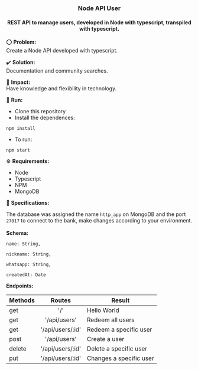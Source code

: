 <h3 align="center">Node API User</h3>

<h4 align="center">REST API to manage users, developed in Node with typescript, transpiled with typescript.</h4>

:o: **Problem:**<br> Create a Node API developed with typescript.

:heavy_check_mark: **Solution:**<br> Documentation and community searches.

:dart: **Impact:**<br> Have knowledge and flexibility in technology.

:bicyclist: **Run:**

-   Clone this repository
-   Install the dependences:

```
npm install
```

-   To run:

```
npm start
```

⚙️ **Requirements:**

-   Node
-   Typescript
-   NPM
-   MongoDB

📄 **Specifications:**<br>

The database was assigned the name `http_app` on MongoDB and the port `27017` to connect to the bank, make changes according to your environment. <br><br> **Schema:**<br>

```
name: String,

nickname: String,

whatsapp: String,

createdAt: Date
```

**Endpoints:**<br>

| Methods |      Routes      | Result                  |
| ------- | :--------------: | ----------------------- |
| get     |       '/'        | Hello World             |
| get     |   '/api/users'   | Redeem all users        |
| get     | '/api/users/:id' | Redeem a specific user  |
| post    |   '/api/users'   | Create a user           |
| delete  | '/api/users/:id' | Delete a specific user  |
| put     | '/api/users/:id' | Changes a specific user |
